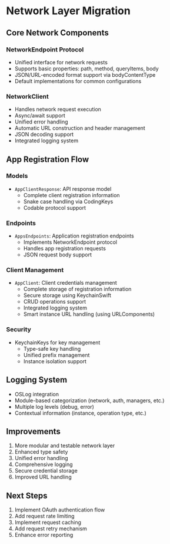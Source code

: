 # Network Layer Migration

## Core Network Components

### NetworkEndpoint Protocol
- Unified interface for network requests
- Supports basic properties: path, method, queryItems, body
- JSON/URL-encoded format support via bodyContentType
- Default implementations for common configurations

### NetworkClient
- Handles network request execution
- Async/await support
- Unified error handling
- Automatic URL construction and header management
- JSON decoding support
- Integrated logging system

## App Registration Flow

### Models
- `AppClientResponse`: API response model
  - Complete client registration information
  - Snake case handling via CodingKeys
  - Codable protocol support

### Endpoints
- `AppsEndpoints`: Application registration endpoints
  - Implements NetworkEndpoint protocol
  - Handles app registration requests
  - JSON request body support

### Client Management
- `AppClient`: Client credentials management
  - Complete storage of registration information
  - Secure storage using KeychainSwift
  - CRUD operations support
  - Integrated logging system
  - Smart instance URL handling (using URLComponents)

### Security
- KeychainKeys for key management
  - Type-safe key handling
  - Unified prefix management
  - Instance isolation support

## Logging System
- OSLog integration
- Module-based categorization (network, auth, managers, etc.)
- Multiple log levels (debug, error)
- Contextual information (instance, operation type, etc.)

## Improvements
1. More modular and testable network layer
2. Enhanced type safety
3. Unified error handling
4. Comprehensive logging
5. Secure credential storage
6. Improved URL handling

## Next Steps
1. Implement OAuth authentication flow
2. Add request rate limiting
3. Implement request caching
4. Add request retry mechanism
5. Enhance error reporting
